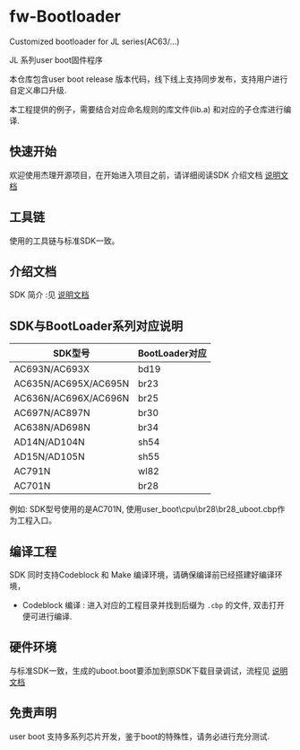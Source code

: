# fw-Bootloader
Customized bootloader for JL series(AC63/...)

JL 系列user boot固件程序

本仓库包含user boot release 版本代码，线下线上支持同步发布，支持用户进行自定义串口升级.

本工程提供的例子，需要结合对应命名规则的库文件(lib.a) 和对应的子仓库进行编译.

快速开始
------------

欢迎使用杰理开源项目，在开始进入项目之前，请详细阅读SDK 介绍文档 [说明文档](doc/user_uboot_demo使用说明v1.1.1.pdf)

工具链
------------

使用的工具链与标准SDK一致。

介绍文档
------------

SDK 简介 :见 [说明文档](doc/user_uboot_demo使用说明v1.1.1.pdf) 


SDK与BootLoader系列对应说明
------------
| SDK型号    | BootLoader对应  |
|  ----      | ----        |
| AC693N/AC693X  | bd19 |
| AC635N/AC695X/AC695N  | br23 |
| AC636N/AC696X/AC696N  | br25 |
| AC697N/AC897N  | br30 |
| AC638N/AD698N  | br34 |
| AD14N/AD104N   | sh54 |
| AD15N/AD105N   | sh55 |
| AC791N         | wl82 |
| AC701N         | br28 |

例如: SDK型号使用的是AC701N, 使用user_boot\cpu\br28\br28_uboot.cbp作为工程入口。

编译工程
-------------

SDK 同时支持Codeblock 和 Make 编译环境，请确保编译前已经搭建好编译环境，

* Codeblock 编译 : 进入对应的工程目录并找到后缀为 `.cbp` 的文件, 双击打开便可进行编译.
  

硬件环境
-------------

与标准SDK一致，生成的uboot.boot要添加到原SDK下载目录调试，流程见 [说明文档](doc/user_uboot_demo使用说明v1.1.1.pdf) 


免责声明
------------

user boot 支持多系列芯片开发，鉴于boot的特殊性，请务必进行充分测试.
